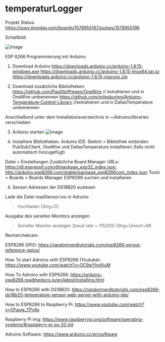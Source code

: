 # temperaturLogger
Projekt Status: https://suoy.monday.com/boards/1578955167/pulses/1578955196


Schaltbild:

![image](https://user-images.githubusercontent.com/86537226/129707013-428c15ba-4fd0-421d-99a0-32ec8f4c69ab.png)


ESP 8266 Programmierung mit Arduino:

1. Download Arduino
https://downloads.arduino.cc/arduino-1.8.15-windows.exe
https://downloads.arduino.cc/arduino-1.8.15-linux64.tar.xz
https://downloads.arduino.cc/arduino-1.8.15-macosx.zip

2. Download zusätzliche Bibliotheken:
https://github.com/PaulStoffregen/OneWire // extrahieren und in OneWire umbenennen
https://github.com/milesburton/Arduino-Temperature-Control-Library //extrahieren und in DallasTemperature umbenennen

Anschließend unter dem Installationsverzeichnis in ~/Adruino/libraries verschieben

3. Arduino starten
![image](https://user-images.githubusercontent.com/86537226/129705830-07318ac6-7e52-4e57-8612-ad9d7fe4927f.png)

4. Installiere Bibliotheken:
Arduino IDE:
Sketch > Bibliothek einbinden
PubSubClient, OneWire und DallasTemperature installieren (falls nicht automatisch hinzugefügt)

Datei > Einstellungen
Zusätzliche Board Manager URLs: https://dl.espressif.com/dl/package_esp32_index.json, http://arduino.esp8266.com/stable/package_esp8266com_index.json
Tools > Boards > Boards Manager
ESP8266 suchen und installieren


4. Sensor-Adressen der DS18B20 auslesen

Lade die Datei readSensor.ino in Adruino
> Hochladen (Strg+D)

Ausgabe des seriellen Monitors anzeigen
> Serieller Monitor anzeigen [baud rate = 115200] (Strg+Umsch+M)






Recherchekram:

ESP8266 GPIO:
https://randomnerdtutorials.com/esp8266-pinout-reference-gpios/

How To start Adroino with ESP8266 (Youtube): 
https://www.youtube.com/watch?v=OC9wYhv6juM

How To Adroino with ESP8266:
https://arduino-esp8266.readthedocs.io/en/latest/installing.html

How to ESP8266 with DS18B20:
https://randomnerdtutorials.com/esp8266-ds18b20-temperature-sensor-web-server-with-arduino-ide/

How to ESP8266 to Raspberry Pi:
https://www.youtube.com/watch?v=OFaow_TPv6s

Raspberry Pi img:
https://www.raspberrypi.org/software/operating-systems/#raspberry-pi-os-32-bit

Adruino Software:
https://www.arduino.cc/en/software


